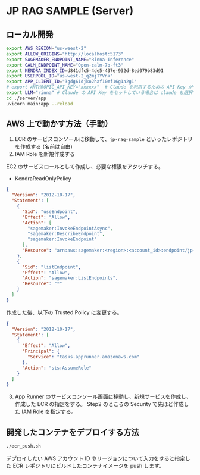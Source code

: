 # JP RAG SAMPLE (Server)

## ローカル開発

```zsh
export AWS_REGION="us-weest-2"
export ALLOW_ORIGINS="http://localhost:5173"
export SAGEMAKER_ENDPOINT_NAME="Rinna-Inference"
export CALM_ENDPOINT_NAME="Open-calm-7b-ft3"
export KENDRA_INDEX_ID=d841dfc5-4de5-437e-932d-8ed079b83d91
export USERPOOL_ID="us-west-2_q2mjTYVnk"
export APP_CLIENT_ID="3gdg61djko2haf10mf16g1a2g1"
# export ANTHROPIC_API_KEY="xxxxxx"  # Claude を利用するための API Key がセットされていればこちらに値をセットする
export LLM="rinna" # Claude の API Key をセットしている場合は claude も選択できます
cd ./server/app
uvicorn main:app --reload
```

## AWS 上で動かす方法（手動）

1. ECR のサービスコンソールに移動して、`jp-rag-sample` といったレポジトリを作成する (名前は自由)
2. IAM Role を新規作成する

EC2 のサービスロールとして作成し、必要な権限をアタッチする。

- KendraReadOnlyPolicy

```json
{
  "Version": "2012-10-17",
  "Statement": [
    {
      "Sid": "useEndpoint",
      "Effect": "Allow",
      "Action": [
        "sagemaker:InvokeEndpointAsync",
        "sagemaker:DescribeEndpoint",
        "sagemaker:InvokeEndpoint"
      ],
      "Resource": "arn:aws:sagemaker:<region>:<account_id>:endpoint/jp-rag-sample*"
    },
    {
      "Sid": "listEndpoint",
      "Effect": "Allow",
      "Action": "sagemaker:ListEndpoints",
      "Resource": "*"
    }
  ]
}
```

作成した後、以下の Trusted Policy に変更する。

```json
{
  "Version": "2012-10-17",
  "Statement": [
    {
      "Effect": "Allow",
      "Principal": {
        "Service": "tasks.apprunner.amazonaws.com"
      },
      "Action": "sts:AssumeRole"
    }
  ]
}
```

3. App Runner のサービスコンソール画面に移動し、新規サービスを作成し、作成した ECR の指定をする。 Step2 のところの Security で先ほど作成した IAM Role を指定する。

## 開発したコンテナをデプロイする方法

```zsh
./ecr_push.sh
```

デプロイしたい AWS アカウント ID やリージョンについて入力をすると指定した ECR レポジトリにビルドしたコンテナイメージを push します。

